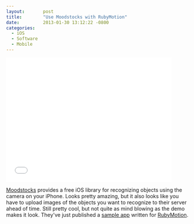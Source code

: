 ```yaml
---
layout:       post
title:        "Use Moodstocks with RubyMotion"
date:         2013-01-30 13:12:22 -0800
categories:
  - iOS
  - Software
  - Mobile
---
```


<iframe class="embedly-embed" src="//cdn.embedly.com/widgets/media.html?src=https%3A%2F%2Fwww.youtube.com%2Fembed%2F4V6Nd2TS5n8%3Ffeature%3Doembed&url=https%3A%2F%2Fwww.youtube.com%2Fwatch%3Fv%3D4V6Nd2TS5n8&image=https%3A%2F%2Fi.ytimg.com%2Fvi%2F4V6Nd2TS5n8%2Fhqdefault.jpg&key=d815972c91e546edb5d2d02e509f8b1c&type=text%2Fhtml&schema=youtube" width="450" height="338" scrolling="no" frameborder="0" allowfullscreen></iframe>

 [Moodstocks](http://www.moodstocks.com)  provides a free iOS library for recognizing objects using the camera on your iPhone. Looks pretty amazing, but it also looks like you have to upload images of the objects you want to recognize to their server ahead of time. Still pretty cool, but not quite as mind blowing as the demo makes it look. They've just published a  [sample app](https://github.com/Moodstocks/moodstocks-rubymotion-demo-app)  written for  [RubyMotion](http://rubymotion.com). 

 

